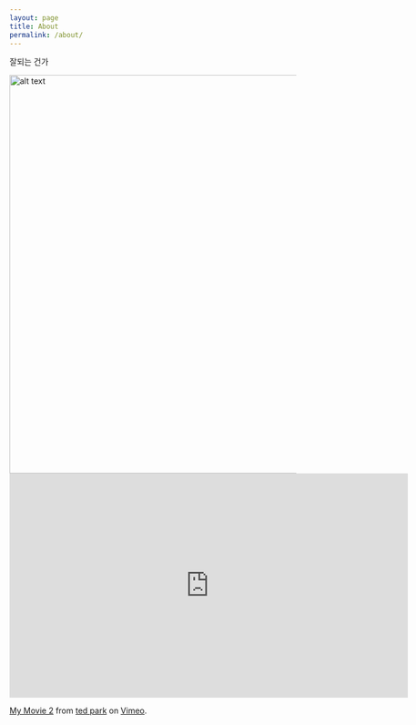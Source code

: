 ```yaml
---
layout: page
title: About
permalink: /about/
---
```


잘되는 건가



<!-- This is the base Jekyll theme. You can find out more info about customizing your Jekyll theme, as well as basic Jekyll usage documentation at [jekyllrb.com](http://jekyllrb.com/)

You can find the source code for the Jekyll new theme at: [github.com/jglovier/jekyll-new](https://github.com/jglovier/jekyll-new)

You can find the source code for Jekyll at [github.com/jekyll/jekyll](https://github.com/jekyll/jekyll) -->

<!--![](https://github.com/tedpark/tedpark.github.io/blob/master/img/2.png?raw=true)-->

<img src="https://github.com/tedpark/tedpark.github.io/blob/master/img/2.png?raw=true" alt="alt text" width="700">

<!--[rr](http://jekyllrb.com/)

[s](https://vimeo.com/116165309)-->

<iframe src="https://player.vimeo.com/video/116165309" width="700" height="394" frameborder="0" webkitallowfullscreen mozallowfullscreen allowfullscreen></iframe> <p><a href="https://vimeo.com/116165309">My Movie 2</a> from <a href="https://vimeo.com/user6647004">ted park</a> on <a href="https://vimeo.com">Vimeo</a>.</p>